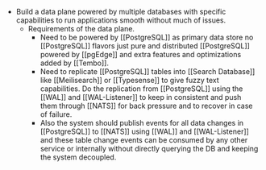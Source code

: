 - Build a data plane powered by multiple databases with specific capabilities to run applications smooth without much of issues.
	- Requirements of the data plane.
		- Need to be powered by [[PostgreSQL]] as primary data store no [[PostgreSQL]] flavors just pure and distributed [[PostgreSQL]] powered by [[pgEdge]] and extra features and optimizations added by [[Tembo]].
		- Need to replicate [[PostgreSQL]] tables into [[Search Database]] like [[Meilisearch]] or [[Typesense]] to give fuzzy text capabilities. Do the replication from [[PostgreSQL]] using the [[WAL]] and [[WAL-Listener]] to keep in consistent and push them through [[NATS]] for back pressure and to recover in case of failure.
		- Also the system should publish events for all data changes in [[PostgreSQL]] to [[NATS]] using [[WAL]] and [[WAL-Listener]] and these table change events can be consumed by any other service or internally without directly querying the DB and keeping the system decoupled.